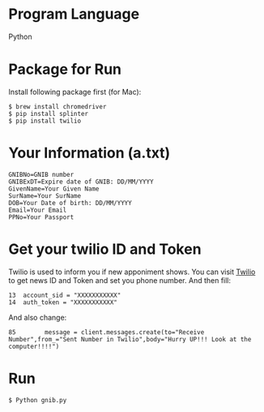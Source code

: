 # Program Language 
Python
# Package for Run
Install following package first (for Mac):
```
$ brew install chromedriver
$ pip install splinter
$ pip install twilio
```
# Your Information (a.txt)
```
GNIBNo=GNIB number
GNIBExDT=Expire date of GNIB: DD/MM/YYYY 
GivenName=Your Given Name 
SurName=Your SurName
DOB=Your Date of birth: DD/MM/YYYY
Email=Your Email
PPNo=Your Passport
```
# Get your twilio ID and Token
Twilio is used to inform you if new apponiment shows. You can visit [Twilio](https://www.twilio.com) to get news ID and Token and set you phone number. And then fill:
```
13  account_sid = "XXXXXXXXXXX"
14  auth_token = "XXXXXXXXXXX"
```
And also change:
```
85        message = client.messages.create(to="Receive Number",from_="Sent Number in Twilio",body="Hurry UP!!! Look at the computer!!!!")
```

# Run
```
$ Python gnib.py
```
